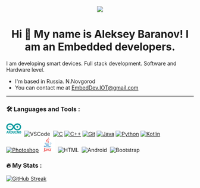 <div id="header" align="center">
<img src= https://media.giphy.com/media/xUPGcEliCc7bETyfO8/giphy.gif width="600"/>
</div>
<div id="body" align="center">
 <h1> Hi 👋 My name is Aleksey Baranov! I am an Embedded developers. </h1>
</div>

I am developing smart devices. Full stack development. Software and Hardware level.

* I'm based in Russia. N.Novgorod
*  You can contact me at [EmbedDev.IOT@gmail.com](mailto:EmbedDev.IOT@gmail.com)
--------------------

### :hammer_and_wrench: Languages and Tools :


<p align="left">
  <img src="https://github.com/devicons/devicon/blob/master/icons/arduino/arduino-original-wordmark.svg" title="RaspberryPi" alt="RaspberryPi" width="40" height="40"/>&nbsp;
  <img src="https://github.com/EmbedDevIOT/devicon/blob/master/icons/raspberrypi/raspberrypi-original.svg" title="VSCode" alt="VSCode" width="40" height="40"/>&nbsp;
  <a href="https://docs.microsoft.com/en-us/cpp/?view=msvc-170" target="_blank" rel="noreferrer"><img src="https://raw.githubusercontent.com/danielcranney/readme-generator/main/public/icons/skills/c-colored.svg" width="36" height="36" alt="C" /></a>
  <a href="https://docs.microsoft.com/en-us/cpp/?view=msvc-170" target="_blank" rel="noreferrer"><img src="https://raw.githubusercontent.com/danielcranney/readme-generator/main/public/icons/skills/cplusplus-colored.svg" width="36" height="36" alt="C++" /></a>
  <a href="https://git-scm.com/" target="_blank" rel="noreferrer"><img src="https://raw.githubusercontent.com/danielcranney/readme-generator/main/public/icons/skills/git-colored.svg" width="36" height="36" alt="Git" /></a>
  <a href="https://www.oracle.com/java/" target="_blank" rel="noreferrer"><img src="https://raw.githubusercontent.com/danielcranney/readme-generator/main/public/icons/skills/java-colored.svg" width="36" height="36" alt="Java" /></a>
  <a href="https://www.python.org/" target="_blank" rel="noreferrer"><img src="https://raw.githubusercontent.com/danielcranney/readme-generator/main/public/icons/skills/python-colored.svg" width="36" height="36" alt="Python" /></a>
  <a href="https://kotlinlang.org/" target="_blank" rel="noreferrer"><img src="https://raw.githubusercontent.com/danielcranney/readme-generator/main/public/icons/skills/kotlin-colored.svg" width="36" height="36" alt="Kotlin" /></a>
  <a href="https://www.adobe.com/uk/products/photoshop.html" target="_blank" rel="noreferrer"><img src="https://raw.githubusercontent.com/danielcranney/readme-generator/main/public/icons/skills/photoshop-colored.svg" width="36" height="36" alt="Photoshop" /></a>
  <img src="https://github.com/devicons/devicon/blob/master/icons/java/java-original-wordmark.svg" title="Java" alt="Java" width="40" height="40"/>&nbsp;
  <img src="https://github.com/EmbedDevIOT/devicon/blob/master/icons/html5/html5-original-wordmark.svg" title="HTML" alt="HTML" width="40" height="40"/>&nbsp;
  <img src="https://github.com/EmbedDevIOT/devicon/blob/master/icons/android/android-original.svg" title="Android" alt="Android" width="40" height="40"/>&nbsp;
  <img src="https://github.com/EmbedDevIOT/devicon/blob/master/icons/bootstrap/bootstrap-original-wordmark.svg" title="Bootstrap" alt="Bootstrap" width="40" height="40"/>&nbsp;
</p>

### :fire: My Stats :
  [![GitHub Streak](http://github-readme-streak-stats.herokuapp.com?user=EmbedDevIOT&theme=dark&hide_border=true)](https://git.io/streak-stats)


<!-- ### Socials

<p align="left"> <a href="https://www.github.com/EmbedDevIOT" target="_blank" rel="noreferrer"><img src="https://raw.githubusercontent.com/danielcranney/readme-generator/main/public/icons/socials/github.svg" width="32" height="32" /></a></p> -->
